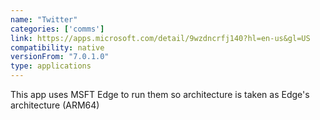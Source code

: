 ```yaml
---
name: "Twitter"
categories: ['comms']
link: https://apps.microsoft.com/detail/9wzdncrfj140?hl=en-us&gl=US
compatibility: native
versionFrom: "7.0.1.0"
type: applications
---
```


This app uses MSFT Edge to run them so architecture is taken as Edge's architecture (ARM64)